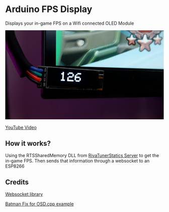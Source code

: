 # Arduino FPS Display
Displays your in-game FPS on a Wifi connected OLED Module

![Project Image](project_image.png)


[YouTube Video](https://www.youtube.com/watch?v=R_vbQCu_4eU)

## How it works?
Using the RTSSharedMemory DLL from [RivaTunerStatics Server](https://www.guru3d.com/files-details/rtss-rivatuner-statistics-server-download.html) to get the in-game FPS. Then sends that information through a websocket to an ESP8266



## Credits
[Websocket library](https://github.com/zaphoyd/websocketpp)

[Batman Fix for OSD.cpp example](https://github.com/Kaldaien/BMF/blob/master/BMF/osd.cpp)
